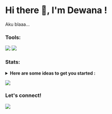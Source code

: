 # Hi there 👋, I'm Dewana !
Aku blaaa...

### Tools:
<p>
    <img src="https://img.shields.io/badge/Text%20Editor-Visual%20Studio%20Code-blue?&logo=visual%20studio%20code&logoColor=blue" />
    <img src="https://gpvc.arturio.dev/dewanakl" />
</p>

### Stats:
<details>
 <summary><strong>Here are some ideas to get you started :</strong></summary>
- 🌱 I’m currently learning Python, MikroTik, and Web Developer </br>
- 💬 Ask me about MikroTik </br>
- 📫 How to reach me : <a href="mailto:dewanakretarta29@gmail.com">Email me!</a></br>
- 😄 Pronouns : Wann :) </br>
- ⚡ Fun fact : Let's get started </br>
</details>
<p>
    <img src="https://github-readme-stats.vercel.app/api?username=dewanakl" />
</p>

### Let's connect!
<p>
    <a href="https://twitter.com/dewana_kl" target="blank"><img src="https://img.shields.io/badge/@dewana_kl-30302f?style=flat&logo=twitter" /></a>
</p>
